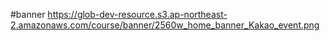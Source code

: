 #banner
https://glob-dev-resource.s3.ap-northeast-2.amazonaws.com/course/banner/2560w_home_banner_Kakao_event.png
